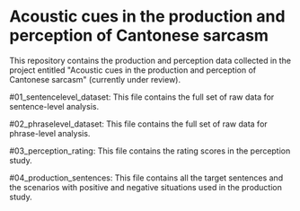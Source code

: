 # Acoustic cues in the production and perception of Cantonese sarcasm
This repository contains the production and perception data collected in the project entitled "Acoustic cues in the production and perception of Cantonese sarcasm" (currently under review). 

#01_sentencelevel_dataset: This file contains the full set of raw data for sentence-level analysis.

#02_phraselevel_dataset: This file contains the full set of raw data for phrase-level analysis.

#03_perception_rating: This file contains the rating scores in the perception study.

#04_production_sentences: This file contains all the target sentences and the scenarios with positive and negative situations used in the production study.
